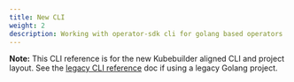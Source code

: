```yaml
---
title: New CLI 
weight: 2
description: Working with operator-sdk cli for golang based operators 
---
```


**Note:** This CLI reference is for the new Kubebuilder aligned CLI and project layout. See the [legacy CLI reference][legacy_cli] doc if using a legacy Golang project.

[legacy_CLI]:/docs/cli/ansible-helm
